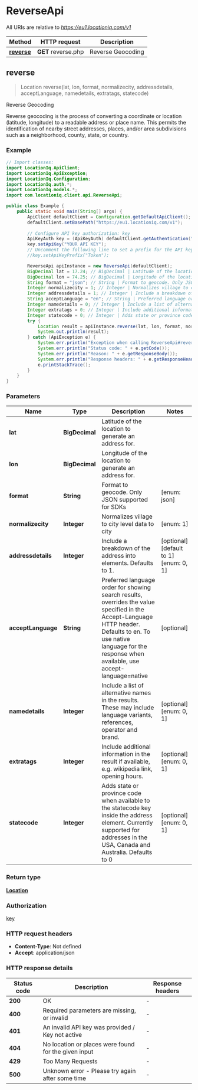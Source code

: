 # ReverseApi

All URIs are relative to *https://eu1.locationiq.com/v1*

Method | HTTP request | Description
------------- | ------------- | -------------
[**reverse**](ReverseApi.md#reverse) | **GET** reverse.php | Reverse Geocoding



## reverse

> Location reverse(lat, lon, format, normalizecity, addressdetails, acceptLanguage, namedetails, extratags, statecode)

Reverse Geocoding

Reverse geocoding is the process of converting a coordinate or location (latitude, longitude) to a readable address or place name. This permits the identification of nearby street addresses, places, and/or area subdivisions such as a neighborhood, county, state, or country.

### Example

```java
// Import classes:
import LocationIq.ApiClient;
import LocationIq.ApiException;
import LocationIq.Configuration;
import LocationIq.auth.*;
import LocationIq.models.*;
import com.locationiq.client.api.ReverseApi;

public class Example {
    public static void main(String[] args) {
        ApiClient defaultClient = Configuration.getDefaultApiClient();
        defaultClient.setBasePath("https://eu1.locationiq.com/v1");
        
        // Configure API key authorization: key
        ApiKeyAuth key = (ApiKeyAuth) defaultClient.getAuthentication("key");
        key.setApiKey("YOUR API KEY");
        // Uncomment the following line to set a prefix for the API key, e.g. "Token" (defaults to null)
        //key.setApiKeyPrefix("Token");

        ReverseApi apiInstance = new ReverseApi(defaultClient);
        BigDecimal lat = 17.24; // BigDecimal | Latitude of the location to generate an address for.
        BigDecimal lon = 74.25; // BigDecimal | Longitude of the location to generate an address for.
        String format = "json"; // String | Format to geocode. Only JSON supported for SDKs
        Integer normalizecity = 1; // Integer | Normalizes village to city level data to city
        Integer addressdetails = 1; // Integer | Include a breakdown of the address into elements. Defaults to 1.
        String acceptLanguage = "en"; // String | Preferred language order for showing search results, overrides the value specified in the Accept-Language HTTP header. Defaults to en. To use native language for the response when available, use accept-language=native
        Integer namedetails = 0; // Integer | Include a list of alternative names in the results. These may include language variants, references, operator and brand.
        Integer extratags = 0; // Integer | Include additional information in the result if available, e.g. wikipedia link, opening hours.
        Integer statecode = 0; // Integer | Adds state or province code when available to the statecode key inside the address element. Currently supported for addresses in the USA, Canada and Australia. Defaults to 0
        try {
            Location result = apiInstance.reverse(lat, lon, format, normalizecity, addressdetails, acceptLanguage, namedetails, extratags, statecode);
            System.out.println(result);
        } catch (ApiException e) {
            System.err.println("Exception when calling ReverseApi#reverse");
            System.err.println("Status code: " + e.getCode());
            System.err.println("Reason: " + e.getResponseBody());
            System.err.println("Response headers: " + e.getResponseHeaders());
            e.printStackTrace();
        }
    }
}
```

### Parameters


Name | Type | Description  | Notes
------------- | ------------- | ------------- | -------------
 **lat** | **BigDecimal**| Latitude of the location to generate an address for. |
 **lon** | **BigDecimal**| Longitude of the location to generate an address for. |
 **format** | **String**| Format to geocode. Only JSON supported for SDKs | [enum: json]
 **normalizecity** | **Integer**| Normalizes village to city level data to city | [enum: 1]
 **addressdetails** | **Integer**| Include a breakdown of the address into elements. Defaults to 1. | [optional] [default to 1] [enum: 0, 1]
 **acceptLanguage** | **String**| Preferred language order for showing search results, overrides the value specified in the Accept-Language HTTP header. Defaults to en. To use native language for the response when available, use accept-language&#x3D;native | [optional]
 **namedetails** | **Integer**| Include a list of alternative names in the results. These may include language variants, references, operator and brand. | [optional] [enum: 0, 1]
 **extratags** | **Integer**| Include additional information in the result if available, e.g. wikipedia link, opening hours. | [optional] [enum: 0, 1]
 **statecode** | **Integer**| Adds state or province code when available to the statecode key inside the address element. Currently supported for addresses in the USA, Canada and Australia. Defaults to 0 | [optional] [enum: 0, 1]

### Return type

[**Location**](Location.md)

### Authorization

[key](../README.md#key)

### HTTP request headers

- **Content-Type**: Not defined
- **Accept**: application/json

### HTTP response details
| Status code | Description | Response headers |
|-------------|-------------|------------------|
| **200** | OK |  -  |
| **400** | Required parameters are missing, or invalid |  -  |
| **401** | An invalid API key was provided / Key not active |  -  |
| **404** | No location or places were found for the given input |  -  |
| **429** | Too Many Requests |  -  |
| **500** | Unknown error - Please try again after some time |  -  |

